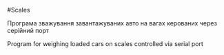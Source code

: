 #Scales

Програма зважування завантажуваних авто на вагах керованих через серійний порт

Program for weighing loaded cars on scales controlled via serial port
